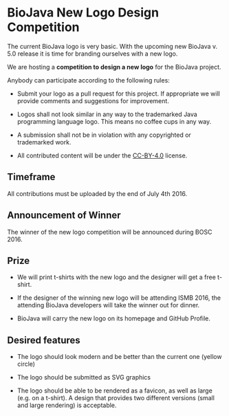 # BioJava New Logo Design Competition

The current BioJava logo is very basic. With the upcoming new BioJava v. 5.0 release it is time for branding ourselves with a new logo.

We are hosting a **competition to design a new logo** for the BioJava project.

Anybody can participate according to the following rules:

* Submit your logo as a pull request for this project. If appropriate we will provide comments and suggestions for improvement.

* Logos shall not look similar in any way to the trademarked Java programming language logo. This means no coffee cups in any way. 

* A submission shall not be in violation with any copyrighted or trademarked work.

* All contributed content will be under the [CC-BY-4.0](http://creativecommons.org/licenses/by/4.0/) license.

## Timeframe

All contributions must be uploaded by the end of July 4th 2016.

## Announcement of Winner

The winner of the new logo competition will be announced during BOSC 2016.

## Prize

* We will print t-shirts with the new logo and the designer will get a free t-shirt.

* If the designer of the winning new logo will be attending ISMB 2016, the attending BioJava developers will take the winner out for dinner.

* BioJava will carry the new logo on its homepage and GitHub Profile.
 
## Desired features

 * The logo should look modern and be better than the current one (yellow circle)
 
 * The logo should be submitted as SVG graphics 
 
 * The logo should be able to be rendered as a favicon, as well as large (e.g. on a t-shirt). A design that provides two different versions (small and large rendering) is acceptable.
 
 
 





